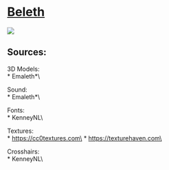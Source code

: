 # [Beleth](https://en.wikipedia.org/wiki/Beleth)
![](https://github.com/Emaleth-BSE/Beleth/tree/master/extra/screenshots/test.png)

## Sources:
3D Models:\
	* Emaleth*\

Sound:\
	* Emaleth*\

Fonts:\
	* KenneyNL\

Textures:\
	* https://cc0textures.com\
	* https://texturehaven.com\

Crosshairs:\
	* KenneyNL\
